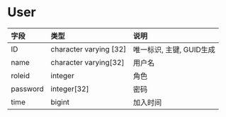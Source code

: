 # User

|字段|类型|说明|
|:--|:--|:--|
|ID|character varying [32]|唯一标识, 主键, GUID生成|
|name|character varying[32]|用户名|
|roleid|integer|角色|
|password|integer[32]|密码|
|time|bigint|加入时间|
